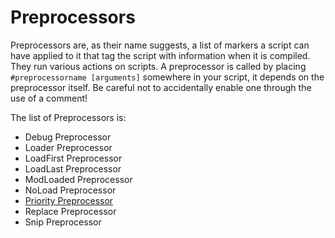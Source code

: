# Preprocessors

Preprocessors are, as their name suggests, a list of markers a script can have applied to it that tag the script with information when it is compiled.
They run various actions on scripts. A preprocessor is called by placing `#preprocessorname [arguments]` somewhere in your script, it depends on the preprocessor itself. Be careful not to accidentally enable one through the use of a comment!

The list of Preprocessors is:

- Debug Preprocessor
- Loader Preprocessor
- LoadFirst Preprocessor
- LoadLast Preprocessor
- ModLoaded Preprocessor
- NoLoad Preprocessor
- [Priority Preprocessor](/zencode/Preprocessors/PriorityPreprocessor)
- Replace Preprocessor
- Snip Preprocessor

